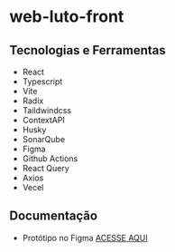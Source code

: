 # web-luto-front

## Tecnologias e Ferramentas

- React
- Typescript
- Vite
- Radix
- Taildwindcss
- ContextAPI
- Husky
- SonarQube
- Figma
- Github Actions
- React Query
- Axios
- Vecel

## Documentação
 - Protótipo no Figma
  [ACESSE AQUI](https://www.figma.com/file/ppsbO7mAuxTY6UQcjK8oKl/Loja-de-Produtos?node-id=0-1&t=uf2uHXT527ztMN4I-0)
